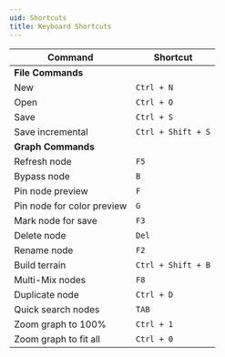 ```yaml
---
uid: Shortcuts
title: Keyboard Shortcuts
---
```


| Command                    | Shortcut           |
| -------------------------- | ------------------ |
| **File Commands**          |
| New                        | `Ctrl + N`         |
| Open                       | `Ctrl + O`         |
| Save                       | `Ctrl + S`         |
| Save incremental           | `Ctrl + Shift + S` |
| **Graph Commands**         |
| Refresh node               | `F5`               |
| Bypass node                | `B`                |
| Pin node preview           | `F`                |
| Pin node for color preview | `G`                |
| Mark node for save         | `F3`               |
| Delete node                | `Del`              |
| Rename node                | `F2`               |
| Build terrain              | `Ctrl + Shift + B` |
| Multi-Mix nodes            | `F8`               |
| Duplicate node             | `Ctrl + D`         |
| Quick search nodes         | `TAB`              |
| Zoom graph to 100%         | `Ctrl + 1`         |
| Zoom graph to fit all      | `Ctrl + 0`         |
